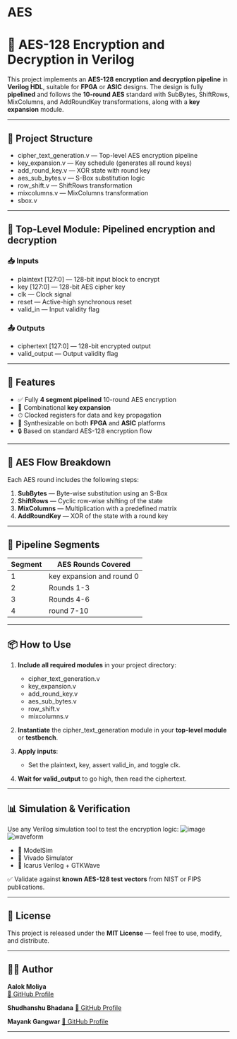 # AES
# 🔐 AES-128 Encryption and Decryption in Verilog

This project implements an **AES-128 encryption and decryption pipeline** in **Verilog HDL**, suitable for **FPGA** or **ASIC** designs. The design is fully **pipelined** and follows the **10-round AES** standard with SubBytes, ShiftRows, MixColumns, and AddRoundKey transformations, along with a **key expansion** module.

---

## 📁 Project Structure

- cipher_text_generation.v  — Top-level AES encryption pipeline
- key_expansion.v  — Key schedule (generates all round keys)
- add_round_key.v  — XOR state with round key
- aes_sub_bytes.v — S-Box substitution logic
- row_shift.v  — ShiftRows transformation
- mixcolumns.v  —  MixColumns transformation
- sbox.v   


---

## 🔧 Top-Level Module: Pipelined encryption and decryption

### 📥 Inputs

- plaintext [127:0] — 128-bit input block to encrypt  
- key [127:0] — 128-bit AES cipher key  
- clk — Clock signal  
- reset — Active-high synchronous reset  
- valid_in — Input validity flag  

### 📤 Outputs

- ciphertext [127:0] — 128-bit encrypted output  
- valid_output — Output validity flag  

---

## 🚀 Features

- ✅ Fully **4 segment pipelined** 10-round AES encryption  
- 🔄 Combinational **key expansion**  
- ⏱ Clocked registers for data and key propagation  
- 🧾 Synthesizable on both **FPGA** and **ASIC** platforms  
- 🔒 Based on standard AES-128 encryption flow  

---

## 🧠 AES Flow Breakdown

Each AES round includes the following steps:

1. **SubBytes** — Byte-wise substitution using an S-Box  
2. **ShiftRows** — Cyclic row-wise shifting of the state  
3. **MixColumns** — Multiplication with a predefined matrix
4. **AddRoundKey** — XOR of the state with a round key  

---

## 🔁 Pipeline Segments

| Segment | AES Rounds Covered 
|-------|---------------------|
| 1     | key expansion and round 0 | 
| 2     | Rounds 1-3                | 
| 3     | Rounds 4-6                | 
| 4     | round 7-10                |

---

## 📦 How to Use

1. **Include all required modules** in your project directory:
    - cipher_text_generation.v
    - key_expansion.v
    - add_round_key.v
    - aes_sub_bytes.v
    - row_shift.v
    - mixcolumns.v

2. **Instantiate** the cipher_text_generation module in your **top-level module** or **testbench**.

3. **Apply inputs**:
    - Set the plaintext, key, assert valid_in, and toggle clk.

4. **Wait for valid_output** to go high, then read the ciphertext.

---

## 📊 Simulation & Verification

Use any Verilog simulation tool to test the encryption logic:
![image](https://github.com/user-attachments/assets/79975c60-90f2-4b79-bb2b-c9208b3e412d)
![waveform](https://github.com/user-attachments/assets/1950a6ce-85b0-4d52-ac94-2cb1443bfe98)
- 🧪 ModelSim  
- 🧪 Vivado Simulator  
- 🧪 Icarus Verilog + GTKWave  

✅ Validate against **known AES-128 test vectors** from NIST or FIPS publications.

---

## 📜 License

This project is released under the **MIT License** — feel free to use, modify, and distribute.

---

## 👨‍💻 Author

**Aalok Moliya**  
[🔗 GitHub Profile](https://github.com/AalokMoliya)

**Shudhanshu Bhadana**
[🔗 GitHub Profile](https://github.com/SHUDHANSHU-BHADANA)

**Mayank Gangwar**
[🔗 GitHub Profile](https://github.com/MayankGangwar1234)



---


